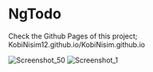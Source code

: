 # NgTodo
Check the Github Pages of this project; KobiNisim12.github.io/KobiNisim.github.io

![Screenshot_50](https://user-images.githubusercontent.com/99219592/188619444-66ea8b9a-bdaf-4c94-bcde-d69a0a61e7b9.jpg)
![Screenshot_1](https://user-images.githubusercontent.com/99219592/188619438-ae36c8d7-57b9-422b-b636-24b1d8955f9c.jpg)
